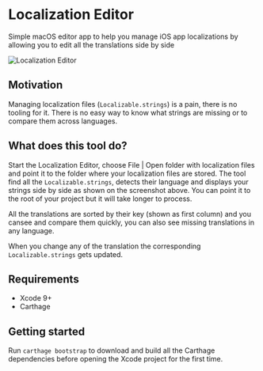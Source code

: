 # Localization Editor
Simple macOS editor app to help you manage iOS app localizations by allowing you to edit all the translations side by side

![Localization Editor](https://github.com/igorkulman/iOSLocalizationEditor/raw/master/editor.png)

## Motivation

Managing localization files (`Localizable.strings`) is a pain, there is no tooling for it. There is no easy way to know what strings are missing or to compare them across languages. 

## What does this tool do?

Start the Localization Editor, choose File | Open folder with localization files and point it to the folder where your localization files are stored. The tool find all the `Localizable.strings`, detects their language and displays your strings side by side as shown on the screenshot above. You can point it to the root of your project but it will take longer to process. 

All the translations are sorted by their key (shown as first column) and you cansee and compare them quickly, you can also see missing translations in any language. 

When you change any of the translation the corresponding `Localizable.strings` gets updated.

## Requirements

- Xcode 9+
- Carthage

## Getting started

Run `carthage bootstrap` to download and build all the Carthage dependencies before opening the Xcode project for the first time.
